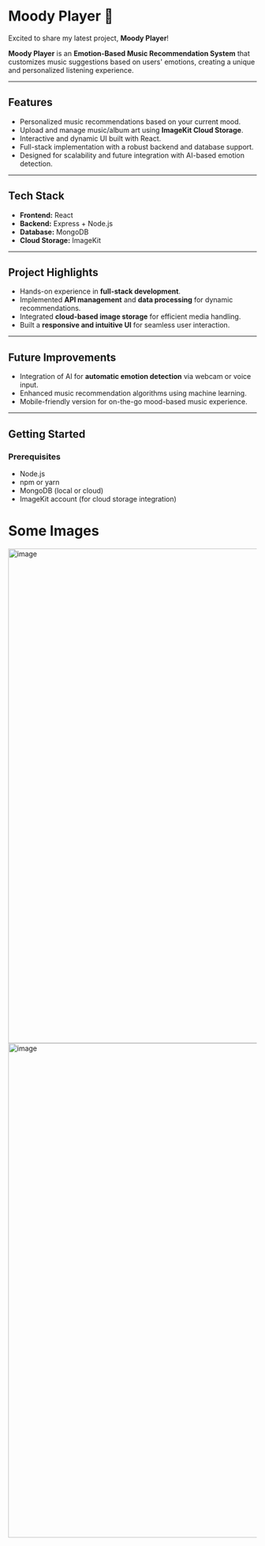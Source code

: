 # Moody Player 🎵

Excited to share my latest project, **Moody Player**!  

**Moody Player** is an **Emotion-Based Music Recommendation System** that customizes music suggestions based on users' emotions, creating a unique and personalized listening experience.  

---

## Features
- Personalized music recommendations based on your current mood.  
- Upload and manage music/album art using **ImageKit Cloud Storage**.  
- Interactive and dynamic UI built with React.  
- Full-stack implementation with a robust backend and database support.  
- Designed for scalability and future integration with AI-based emotion detection.  

---

## Tech Stack
- **Frontend:** React  
- **Backend:** Express + Node.js  
- **Database:** MongoDB  
- **Cloud Storage:** ImageKit  

---

## Project Highlights
- Hands-on experience in **full-stack development**.  
- Implemented **API management** and **data processing** for dynamic recommendations.  
- Integrated **cloud-based image storage** for efficient media handling.  
- Built a **responsive and intuitive UI** for seamless user interaction.  

---

## Future Improvements
- Integration of AI for **automatic emotion detection** via webcam or voice input.  
- Enhanced music recommendation algorithms using machine learning.  
- Mobile-friendly version for on-the-go mood-based music experience.  

---

## Getting Started

### Prerequisites
- Node.js  
- npm or yarn  
- MongoDB (local or cloud)  
- ImageKit account (for cloud storage integration)

# Some Images 

 <img width="700" height="1000" alt="image" src="https://github.com/user-attachments/assets/4e8c21aa-0a72-48c4-8a18-37378c4ebdd8" />
  <img width="700" height="1000" alt="image" src="https://github.com/user-attachments/assets/2901003d-59f6-484b-a679-c519676f0e3e"/> 
  


